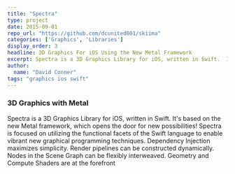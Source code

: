 ```yaml
---
title: "Spectra"
type: project
date: 2015-09-01
repo_url: "https://github.com/dcunited001/skiima"
categories: ['Graphics', 'Libraries']
display_order: 3
headline: 3D Graphics For iOS Using the New Metal Framework
excerpt: Spectra is a 3D Graphics Library for iOS, written in Swift.  It's based on the new Metal framework, which opens the door for new possibilities!  Spectra is focused on utilizing the functional facets of the Swift language to enable vibrant new graphical programming techniques.  Dependency Injection maximizes simplicity.  Render pipelines can be constructed dynamically.  Nodes in the Scene Graph can be flexibly interweaved.  Geometry and Compute Shaders are at the forefront.
author:
  name: "David Conner"
tags: "graphics ios swift"
---
```


### 3D Graphics with Metal

Spectra is a 3D Graphics Library for iOS, written in Swift.  It's
based on the new Metal framework, which opens the door for new
possibilities!  Spectra is focused on utilizing the functional facets
of the Swift language to enable vibrant new graphical programming
techniques.  Dependency Injection maximizes simplicity.  Render
pipelines can be constructed dynamically.  Nodes in the Scene Graph
can be flexibly interweaved.  Geometry and Compute Shaders are at the
forefront
